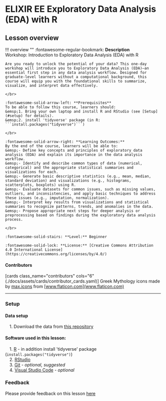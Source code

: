 # ELIXIR EE Exploratory Data Analysis (EDA) with R

## Lesson overview

!!! overview ""
    :fontawesome-regular-bookmark: **Description**  
    Workshop: Introduction to Exploratory Data Analysis (EDA) with R

    Are you ready to unlock the potential of your data? This one-day workshop will introduce you to Exploratory Data Analysis (EDA)—an essential first step in any data analysis workflow. Designed for graduate-level learners without a computational background, this course will equip you with the foundational skills to summarize, visualize, and interpret data effectively.
    
    </br>
    
    :fontawesome-solid-arrow-left: **Prerequisites**  
    To be able to follow this course, learners should:  
    &emsp;1. Bring your own laptop and install R and RStudio (see [Setup](#setup) for details).  
    &emsp;2. install 'tidyverse' package (in R: ```install.packages("tidyverse")```)  
    
    </br>
    
    :fontawesome-solid-arrow-right: **Learning Outcomes:**  
    By the end of the course, learners will be able to:  
    &emsp;- Define key concepts and principles of exploratory data analysis (EDA) and explain its importance in the data analysis workflow.  
    &emsp;- Identify and describe common types of data (numerical, categorical) and the appropriate statistical summaries and visualizations for each.  
    &emsp;- Generate basic descriptive statistics (e.g., mean, median, standard deviation) and visualizations (e.g., histograms, scatterplots, boxplots) using R.  
    &emsp;- Evaluate datasets for common issues, such as missing values, outliers, and inconsistencies, and apply basic techniques to address these issues (e.g., imputation, normalization).  
    &emsp;- Interpret key results from visualizations and statistical summaries to recognize patterns, trends, and anomalies in the data.  
    &emsp;- Propose appropriate next steps for deeper analysis or preprocessing based on findings during the exploratory data analysis process.  
    
    </br>
    
    :fontawesome-solid-stairs: **Level:** Beginner
    
    :fontawesome-solid-lock: **License:** [Creative Commons Attribution 4.0 International License](https://creativecommons.org/licenses/by/4.0/)

#### Contributors

[cards class_name="contributors" cols="6"(./docs/assets/cards/contributor_cards.yaml)]
Greek Mythology icons made by [max.icons](https://www.flaticon.com/authors/maxicons) from [www.flaticon.com](www.flaticon.com)

---
### Setup

#### Data setup
<!-- TODO: add some test repo here -->
&emsp;1. Download the data from [this repository](https://example.com)

#### Software used in this lesson:  
&emsp;1. [R](https://cran.rstudio.com/) - in addition install 'tidyverse' package (```install.packages("tidyverse")```)   
&emsp;2. [RStudio](https://posit.co/download/rstudio-desktop/)  
&emsp;3. [Git](https://git-scm.com/downloads) - _optional, suggested_  
&emsp;4. [Visual Studio Code](https://code.visualstudio.com/Download) - _optional_  

### Feedback

Please provide feedback on this lesson [here](https://example.com)
